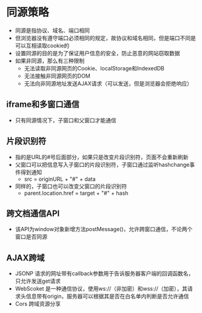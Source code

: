 # 同源策略
- 同源是指协议、域名、端口相同
- 但浏览器没有遵守端口必须相同的规定，故协议和域名相同，但是端口不同是可以互相读取cookie的
- 设置同源的目的是为了保证用户信息的安全，防止恶意的网站窃取数据
- 如果非同源，那么有三种限制
  - 无法读取非同源网页的Cookie、localStorage和IndexedDB
  - 无法接触非同源网页的DOM
  - 无法向非同源地址发送AJAX请求（可以发送，但是浏览器会拒绝响应）

## iframe和多窗口通信
- 只有同源情况下，子窗口和父窗口才能通信

## 片段识别符
- 指的是URL的#号后面部分，如果只是改变片段识别符，页面不会重新刷新
- 父窗口可以把信息写入子窗口的片段识别符，子窗口通过监听hashchange事件得到通知
  - src = originURL + "#" + data
- 同样的，子窗口也可以改变父窗口的片段识别符
  - parent.location.href = target + "#" + hash

## 跨文档通信API
- 该API为window对象新增方法postMessage()，允许跨窗口通信，不论两个窗口是否同源

## AJAX跨域
- JSONP 请求的网址带有callback参数用于告诉服务器客户端的回调函数名，只允许发送get请求
- WebScoket 是一种通信协议，使用ws://（非加密）和wss://（加密），其请求头信息带有origin，服务器可以根据其是否在白名单内判断是否允许通信
- Cors  跨域资源分享